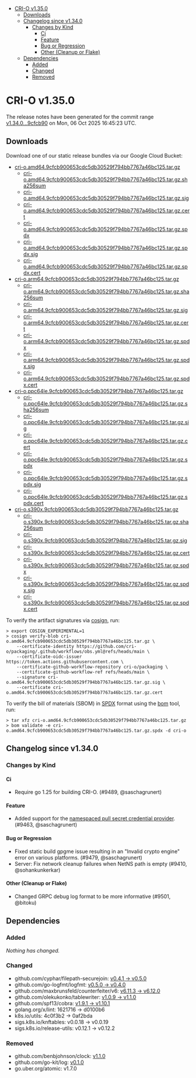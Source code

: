 - [CRI-O v1.35.0](#cri-o-v1350)
  - [Downloads](#downloads)
  - [Changelog since v1.34.0](#changelog-since-v1340)
    - [Changes by Kind](#changes-by-kind)
      - [Ci](#ci)
      - [Feature](#feature)
      - [Bug or Regression](#bug-or-regression)
      - [Other (Cleanup or Flake)](#other-cleanup-or-flake)
  - [Dependencies](#dependencies)
    - [Added](#added)
    - [Changed](#changed)
    - [Removed](#removed)

# CRI-O v1.35.0

The release notes have been generated for the commit range
[v1.34.0...9cfcb90](https://github.com/cri-o/cri-o/compare/v1.34.0...v1.35.0) on Mon, 06 Oct 2025 16:45:23 UTC.

## Downloads

Download one of our static release bundles via our Google Cloud Bucket:

- [cri-o.amd64.9cfcb900653cdc5db30529f794bb7767a46bc125.tar.gz](https://storage.googleapis.com/cri-o/artifacts/cri-o.amd64.9cfcb900653cdc5db30529f794bb7767a46bc125.tar.gz)
  - [cri-o.amd64.9cfcb900653cdc5db30529f794bb7767a46bc125.tar.gz.sha256sum](https://storage.googleapis.com/cri-o/artifacts/cri-o.amd64.9cfcb900653cdc5db30529f794bb7767a46bc125.tar.gz.sha256sum)
  - [cri-o.amd64.9cfcb900653cdc5db30529f794bb7767a46bc125.tar.gz.sig](https://storage.googleapis.com/cri-o/artifacts/cri-o.amd64.9cfcb900653cdc5db30529f794bb7767a46bc125.tar.gz.sig)
  - [cri-o.amd64.9cfcb900653cdc5db30529f794bb7767a46bc125.tar.gz.cert](https://storage.googleapis.com/cri-o/artifacts/cri-o.amd64.9cfcb900653cdc5db30529f794bb7767a46bc125.tar.gz.cert)
  - [cri-o.amd64.9cfcb900653cdc5db30529f794bb7767a46bc125.tar.gz.spdx](https://storage.googleapis.com/cri-o/artifacts/cri-o.amd64.9cfcb900653cdc5db30529f794bb7767a46bc125.tar.gz.spdx)
  - [cri-o.amd64.9cfcb900653cdc5db30529f794bb7767a46bc125.tar.gz.spdx.sig](https://storage.googleapis.com/cri-o/artifacts/cri-o.amd64.9cfcb900653cdc5db30529f794bb7767a46bc125.tar.gz.spdx.sig)
  - [cri-o.amd64.9cfcb900653cdc5db30529f794bb7767a46bc125.tar.gz.spdx.cert](https://storage.googleapis.com/cri-o/artifacts/cri-o.amd64.9cfcb900653cdc5db30529f794bb7767a46bc125.tar.gz.spdx.cert)
- [cri-o.arm64.9cfcb900653cdc5db30529f794bb7767a46bc125.tar.gz](https://storage.googleapis.com/cri-o/artifacts/cri-o.arm64.9cfcb900653cdc5db30529f794bb7767a46bc125.tar.gz)
  - [cri-o.arm64.9cfcb900653cdc5db30529f794bb7767a46bc125.tar.gz.sha256sum](https://storage.googleapis.com/cri-o/artifacts/cri-o.arm64.9cfcb900653cdc5db30529f794bb7767a46bc125.tar.gz.sha256sum)
  - [cri-o.arm64.9cfcb900653cdc5db30529f794bb7767a46bc125.tar.gz.sig](https://storage.googleapis.com/cri-o/artifacts/cri-o.arm64.9cfcb900653cdc5db30529f794bb7767a46bc125.tar.gz.sig)
  - [cri-o.arm64.9cfcb900653cdc5db30529f794bb7767a46bc125.tar.gz.cert](https://storage.googleapis.com/cri-o/artifacts/cri-o.arm64.9cfcb900653cdc5db30529f794bb7767a46bc125.tar.gz.cert)
  - [cri-o.arm64.9cfcb900653cdc5db30529f794bb7767a46bc125.tar.gz.spdx](https://storage.googleapis.com/cri-o/artifacts/cri-o.arm64.9cfcb900653cdc5db30529f794bb7767a46bc125.tar.gz.spdx)
  - [cri-o.arm64.9cfcb900653cdc5db30529f794bb7767a46bc125.tar.gz.spdx.sig](https://storage.googleapis.com/cri-o/artifacts/cri-o.arm64.9cfcb900653cdc5db30529f794bb7767a46bc125.tar.gz.spdx.sig)
  - [cri-o.arm64.9cfcb900653cdc5db30529f794bb7767a46bc125.tar.gz.spdx.cert](https://storage.googleapis.com/cri-o/artifacts/cri-o.arm64.9cfcb900653cdc5db30529f794bb7767a46bc125.tar.gz.spdx.cert)
- [cri-o.ppc64le.9cfcb900653cdc5db30529f794bb7767a46bc125.tar.gz](https://storage.googleapis.com/cri-o/artifacts/cri-o.ppc64le.9cfcb900653cdc5db30529f794bb7767a46bc125.tar.gz)
  - [cri-o.ppc64le.9cfcb900653cdc5db30529f794bb7767a46bc125.tar.gz.sha256sum](https://storage.googleapis.com/cri-o/artifacts/cri-o.ppc64le.9cfcb900653cdc5db30529f794bb7767a46bc125.tar.gz.sha256sum)
  - [cri-o.ppc64le.9cfcb900653cdc5db30529f794bb7767a46bc125.tar.gz.sig](https://storage.googleapis.com/cri-o/artifacts/cri-o.ppc64le.9cfcb900653cdc5db30529f794bb7767a46bc125.tar.gz.sig)
  - [cri-o.ppc64le.9cfcb900653cdc5db30529f794bb7767a46bc125.tar.gz.cert](https://storage.googleapis.com/cri-o/artifacts/cri-o.ppc64le.9cfcb900653cdc5db30529f794bb7767a46bc125.tar.gz.cert)
  - [cri-o.ppc64le.9cfcb900653cdc5db30529f794bb7767a46bc125.tar.gz.spdx](https://storage.googleapis.com/cri-o/artifacts/cri-o.ppc64le.9cfcb900653cdc5db30529f794bb7767a46bc125.tar.gz.spdx)
  - [cri-o.ppc64le.9cfcb900653cdc5db30529f794bb7767a46bc125.tar.gz.spdx.sig](https://storage.googleapis.com/cri-o/artifacts/cri-o.ppc64le.9cfcb900653cdc5db30529f794bb7767a46bc125.tar.gz.spdx.sig)
  - [cri-o.ppc64le.9cfcb900653cdc5db30529f794bb7767a46bc125.tar.gz.spdx.cert](https://storage.googleapis.com/cri-o/artifacts/cri-o.ppc64le.9cfcb900653cdc5db30529f794bb7767a46bc125.tar.gz.spdx.cert)
- [cri-o.s390x.9cfcb900653cdc5db30529f794bb7767a46bc125.tar.gz](https://storage.googleapis.com/cri-o/artifacts/cri-o.s390x.9cfcb900653cdc5db30529f794bb7767a46bc125.tar.gz)
  - [cri-o.s390x.9cfcb900653cdc5db30529f794bb7767a46bc125.tar.gz.sha256sum](https://storage.googleapis.com/cri-o/artifacts/cri-o.s390x.9cfcb900653cdc5db30529f794bb7767a46bc125.tar.gz.sha256sum)
  - [cri-o.s390x.9cfcb900653cdc5db30529f794bb7767a46bc125.tar.gz.sig](https://storage.googleapis.com/cri-o/artifacts/cri-o.s390x.9cfcb900653cdc5db30529f794bb7767a46bc125.tar.gz.sig)
  - [cri-o.s390x.9cfcb900653cdc5db30529f794bb7767a46bc125.tar.gz.cert](https://storage.googleapis.com/cri-o/artifacts/cri-o.s390x.9cfcb900653cdc5db30529f794bb7767a46bc125.tar.gz.cert)
  - [cri-o.s390x.9cfcb900653cdc5db30529f794bb7767a46bc125.tar.gz.spdx](https://storage.googleapis.com/cri-o/artifacts/cri-o.s390x.9cfcb900653cdc5db30529f794bb7767a46bc125.tar.gz.spdx)
  - [cri-o.s390x.9cfcb900653cdc5db30529f794bb7767a46bc125.tar.gz.spdx.sig](https://storage.googleapis.com/cri-o/artifacts/cri-o.s390x.9cfcb900653cdc5db30529f794bb7767a46bc125.tar.gz.spdx.sig)
  - [cri-o.s390x.9cfcb900653cdc5db30529f794bb7767a46bc125.tar.gz.spdx.cert](https://storage.googleapis.com/cri-o/artifacts/cri-o.s390x.9cfcb900653cdc5db30529f794bb7767a46bc125.tar.gz.spdx.cert)

To verify the artifact signatures via [cosign](https://github.com/sigstore/cosign), run:

```console
> export COSIGN_EXPERIMENTAL=1
> cosign verify-blob cri-o.amd64.9cfcb900653cdc5db30529f794bb7767a46bc125.tar.gz \
    --certificate-identity https://github.com/cri-o/packaging/.github/workflows/obs.yml@refs/heads/main \
    --certificate-oidc-issuer https://token.actions.githubusercontent.com \
    --certificate-github-workflow-repository cri-o/packaging \
    --certificate-github-workflow-ref refs/heads/main \
    --signature cri-o.amd64.9cfcb900653cdc5db30529f794bb7767a46bc125.tar.gz.sig \
    --certificate cri-o.amd64.9cfcb900653cdc5db30529f794bb7767a46bc125.tar.gz.cert
```

To verify the bill of materials (SBOM) in [SPDX](https://spdx.org) format using the [bom](https://sigs.k8s.io/bom) tool, run:

```console
> tar xfz cri-o.amd64.9cfcb900653cdc5db30529f794bb7767a46bc125.tar.gz
> bom validate -e cri-o.amd64.9cfcb900653cdc5db30529f794bb7767a46bc125.tar.gz.spdx -d cri-o
```

## Changelog since v1.34.0

### Changes by Kind

#### Ci
 - Require go 1.25 for building CRI-O. (#9489, @saschagrunert)

#### Feature
 - Added support for the [namespaced pull secret credential provider](https://github.com/cri-o/credential-provider). (#9463, @saschagrunert)

#### Bug or Regression
 - Fixed static build gpgme issue resulting in an "Invalid crypto engine" error on various platforms. (#9479, @saschagrunert)
 - Server: Fix network cleanup failures when NetNS path is empty (#9410, @sohankunkerkar)

#### Other (Cleanup or Flake)
 - Changed GRPC debug log format to be more informative (#9501, @bitoku)

## Dependencies

### Added
_Nothing has changed._

### Changed
- github.com/cyphar/filepath-securejoin: [v0.4.1 → v0.5.0](https://github.com/cyphar/filepath-securejoin/compare/v0.4.1...v0.5.0)
- github.com/go-logfmt/logfmt: [v0.5.0 → v0.4.0](https://github.com/go-logfmt/logfmt/compare/v0.5.0...v0.4.0)
- github.com/maxbrunsfeld/counterfeiter/v6: [v6.11.3 → v6.12.0](https://github.com/maxbrunsfeld/counterfeiter/compare/v6.11.3...v6.12.0)
- github.com/olekukonko/tablewriter: [v1.0.9 → v1.1.0](https://github.com/olekukonko/tablewriter/compare/v1.0.9...v1.1.0)
- github.com/spf13/cobra: [v1.9.1 → v1.10.1](https://github.com/spf13/cobra/compare/v1.9.1...v1.10.1)
- golang.org/x/lint: 1621716 → d0100b6
- k8s.io/utils: 4c0f3b2 → 0af2bda
- sigs.k8s.io/knftables: v0.0.18 → v0.0.19
- sigs.k8s.io/release-utils: v0.12.1 → v0.12.2

### Removed
- github.com/benbjohnson/clock: [v1.1.0](https://github.com/benbjohnson/clock/tree/v1.1.0)
- github.com/go-kit/log: [v0.1.0](https://github.com/go-kit/log/tree/v0.1.0)
- go.uber.org/atomic: v1.7.0
